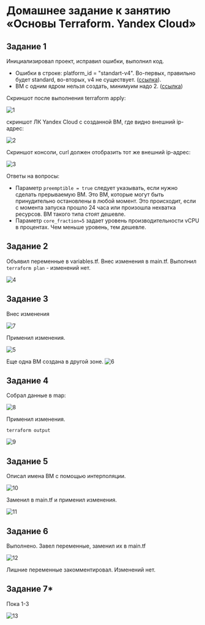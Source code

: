 # Домашнее задание к занятию «Основы Terraform. Yandex Cloud»

## Задание 1

Инициализировал проект, исправил ошибки, выполнил код.
+ Ошибки в строке: platform_id = "standart-v4". Во-первых, правильно будет standard, во-вторых, v4 не существует. ([ссылка](https://cloud.yandex.ru/docs/compute/concepts/vm-platforms)).
+ ВМ с одним ядром нельзя создать, минимуим надо 2. ([ссылка](https://cloud.yandex.ru/docs/compute/concepts/performance-levels))

Скриншот после выполнения terraform apply:

![1](https://github.com/user-attachments/assets/7354b509-9fb0-4570-b6ae-74684e55c246)

скриншот ЛК Yandex Cloud с созданной ВМ, где видно внешний ip-адрес:

![2](https://github.com/user-attachments/assets/5f4237bd-ade5-4c53-88af-d9ba2f9ed91f)

Скриншот консоли, curl должен отобразить тот же внешний ip-адрес:

![3](https://github.com/user-attachments/assets/06b98541-e0a9-478f-8b51-aa2b328d4e3b)

Ответы на вопросы:
+ Параметр `preemptible = true` следует указывать, если нужно сделать прерываемую ВМ. Это ВМ, которые могут быть принудительно остановлены в любой момент. Это происходит, если с момента запуска прошло 24 часа или произошла нехватка ресурсов. ВМ такого типа стоят дешевле.
+ Параметр `core_fraction=5` задает уровень производительности vCPU в процентах. Чем меньше уровень, тем дешевле.


## Задание 2
Объявил переменные в variables.tf. Внес изменения в main.tf.
Выполнил `terraform plan` - изменений нет.

![4](https://github.com/user-attachments/assets/504c7c18-5de1-411d-afcc-d0ac86956401)

## Задание 3

Внес изменения 

![7](https://github.com/user-attachments/assets/f025746e-63a5-4b80-b2f9-ec8bd3e45734)


Применил изменения.

![5](https://github.com/user-attachments/assets/b27490e8-4b10-485c-ac61-0ae944e41036)


Еще одна ВМ создана в другой зоне.
![6](https://github.com/user-attachments/assets/6d214d27-7356-4bb7-b533-69a5f7f2066e)



## Задание 4

Собрал данные в map:

![8](https://github.com/user-attachments/assets/a1c669d1-01cb-4750-8dc1-3bff71a10648)

Применил изменения.

`terraform output`

![9](https://github.com/user-attachments/assets/dcbd0d32-e52c-4c0f-8e02-bc5b25ace630)


## Задание 5

Описал имена ВМ с помощью интерполяции.

![10](https://github.com/user-attachments/assets/04eff259-2cb9-4a76-a6e6-8f83c8395b93)

Заменил в main.tf и применил изменения.

![11](https://github.com/user-attachments/assets/4d848bf8-a1b6-464b-8c55-c50dc8909e83)


## Задание 6

Выполнено. Завел переменные, заменил их в main.tf

![12](https://github.com/user-attachments/assets/463a39d4-b647-4739-9131-8532086e2120)

Лишние переменные закомментировал.
Изменений нет.

## Задание 7*
Пока 1-3

![13](https://github.com/user-attachments/assets/7dbbbf50-d290-4d45-87dc-12c1fb85b7ed)

